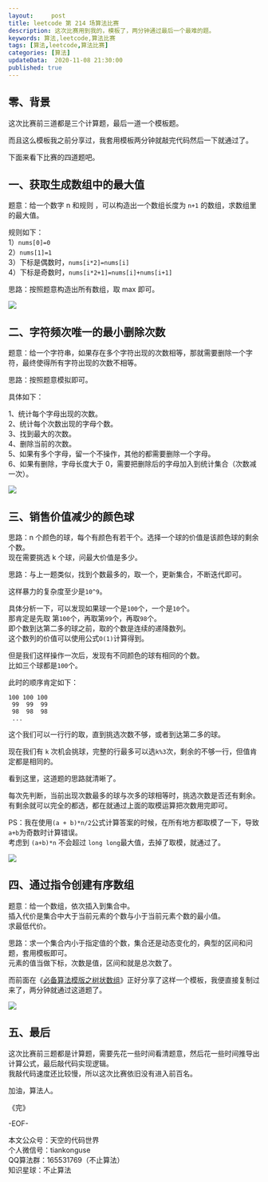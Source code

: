 ```yaml
---   
layout:     post  
title: leetcode 第 214 场算法比赛  
description: 这次比赛用到我的，模板了，两分钟通过最后一个最难的题。  
keywords: 算法,leetcode,算法比赛  
tags: [算法,leetcode,算法比赛]    
categories: [算法]  
updateData:  2020-11-08 21:30:00  
published: true  
---  
```



## 零、背景  


这次比赛前三道都是三个计算题，最后一道一个模板题。  


而且这么模板我之前分享过，我套用模板两分钟就敲完代码然后一下就通过了。  


下面来看下比赛的四道题吧。  


## 一、获取生成数组中的最大值  


题意：给一个数字 n 和规则 ，可以构造出一个数组长度为 `n+1` 的数组，求数组里的最大值。  


规则如下：  
1）`nums[0]=0`  
2）`nums[1]=1`  
3）下标是偶数时，`nums[i*2]=nums[i]`  
4）下标是奇数时，`nums[i*2+1]=nums[i]+nums[i+1]`  


思路：按照题意构造出所有数组，取 max 即可。  


![](https://res2020.tiankonguse.com/images/2020/11/08/001.png)  


## 二、字符频次唯一的最小删除次数  


题意：给一个字符串，如果存在多个字符出现的次数相等，那就需要删除一个字符，最终使得所有字符出现的次数不相等。  


思路：按照题意模拟即可。  


具体如下：  


1、统计每个字母出现的次数。  
2、统计每个次数出现的字母个数。  
3、找到最大的次数。  
4、删除当前的次数。  
5、如果有多个字母，留一个不操作，其他的都需要删除一个字母。  
6、如果有删除，字母长度大于 0，需要把删除后的字母加入到统计集合（次数减一次）。  



![](https://res2020.tiankonguse.com/images/2020/11/08/002.png)  


## 三、销售价值减少的颜色球  


思路：n 个颜色的球，每个有颜色有若干个。选择一个球的价值是该颜色球的剩余个数。  
现在需要挑选 k 个球，问最大价值是多少。  


思路：与上一题类似，找到个数最多的，取一个，更新集合，不断迭代即可。  


这样暴力的复杂度至少是`10^9`。  



具体分析一下，可以发现如果球一个是`100`个，一个是`10`个。  
那肯定是先取 第`100`个，再取第`99`个，再取`98`个。  
即个数到达第二多的球之前，取的个数是连续的递降数列。  
这个数列的价值可以使用公式`O(1)`计算得到。  


但是我们这样操作一次后，发现有不同颜色的球有相同的个数。  
比如三个球都是`100`个。  


此时的顺序肯定如下：  


```
100 100 100  
 99  99  99  
 98  98  98  
 ...
```


这个我们可以一行行的取，直到挑选次数不够，或者到达第二多的球。  


现在我们有 `k` 次机会挑球，完整的行最多可以选`k%3`次，剩余的不够一行，但值肯定都是相同的。  



看到这里，这道题的思路就清晰了。  



每次先判断，当前出现次数最多的球与次多的球相等时，挑选次数是否还有剩余。  
有剩余就可以完全的都选，都在就通过上面的取模运算把次数用完即可。  


PS：我在使用`(a + b)*n/2`公式计算答案的时候，在所有地方都取模了一下，导致`a+b`为奇数时计算错误。  
考虑到 `(a+b)*n` 不会超过 `long long`最大值，去掉了取模，就通过了。  


![](https://res2020.tiankonguse.com/images/2020/11/08/003.png)  


## 四、通过指令创建有序数组  


题意：给一个数组，依次插入到集合中。  
插入代价是集合中大于当前元素的个数与小于当前元素个数的最小值。  
求最低代价。  



思路：求一个集合内小于指定值的个数，集合还是动态变化的，典型的区间和问题，套用模板即可。  
元素的值当做下标，次数是值，区间和就是总次数了。  


而前面在《[必备算法模版之树状数组](https://mp.weixin.qq.com/s/pIzfukAJH95_jTjYum_GbA)》正好分享了这样一个模板，我便直接复制过来了，两分钟就通过这道题了。  



![](https://res2020.tiankonguse.com/images/2020/11/08/004.png)  



## 五、最后  


这次比赛前三题都是计算题，需要先花一些时间看清题意，然后花一些时间推导出计算公式，最后敲代码实现逻辑。  
我敲代码速度还比较慢，所以这次比赛依旧没有进入前百名。  




加油，算法人。  


《完》  


-EOF-  



本文公众号：天空的代码世界  
个人微信号：tiankonguse  
QQ算法群：165531769（不止算法）  
知识星球：不止算法  

